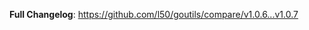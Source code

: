 <!-- markdownlint-disable-file MD041 -->

**Full Changelog**: <https://github.com/l50/goutils/compare/v1.0.6...v1.0.7>
